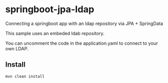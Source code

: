 # springboot-jpa-ldap

Connecting a springboot app with an ldap repository via JPA + SpringData

This sample uses an embeded ldab repository.

You can uncomment the code in the application.yaml to connect to your own LDAP.


## Install

`mvn clean install`
